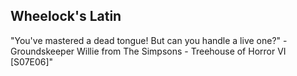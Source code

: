 ## Wheelock's Latin

"You've mastered a dead tongue! But can you handle a live one?" - Groundskeeper Willie
from The Simpsons - Treehouse of Horror VI [S07E06]"